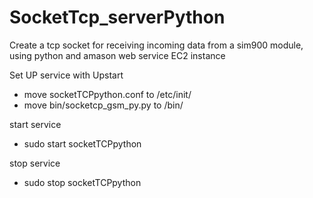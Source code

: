 # SocketTcp_serverPython
Create a tcp socket for receiving incoming data from a sim900 module, using python and amason web service EC2 instance

Set UP service with Upstart

- move socketTCPpython.conf to /etc/init/
- move bin/socketcp_gsm_py.py to /bin/

start service
- sudo start socketTCPpython

stop service
- sudo stop socketTCPpython


